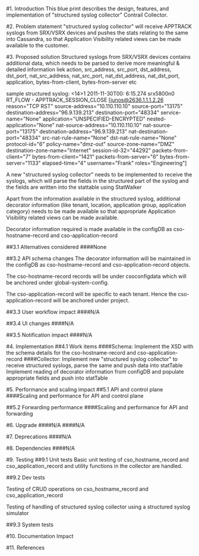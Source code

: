 
#1. Introduction
This blue print describes the design, features, and implementation of "structured syslog collector" Contrail Collector.

#2. Problem statement
"structured syslog collector" will receive APPTRACK syslogs from SRX/VSRX devices and pushes the stats relating to the same into Cassandra, so that Application Visibility related views can be made available to the customer.

#3. Proposed solution
 Structured syslogs from SRX/VSRX devices contains additional data, which needs to be parsed to derive more meaningful & detailed information liek action, src_address, src_port, dst_address, dst_port, nat_src_address, nat_src_port, nat_dst_address, nat_dst_port, application, bytes-from-client, bytes-from-server etc

 sample structured syslog: <14>1 2011-11-30T00: 6:15.274 srx5800n0 RT_FLOW - APPTRACK_SESSION_CLOSE [junos@2636.1.1.1.2.26 reason="TCP RST" source-address="10.110.110.10" source-port="13175" destination-address="96.9.139.213" destination-port="48334" service-name="None" application="UNSPECIFIED-ENCRYPTED" nested-application="None" nat-source-address="10.110.110.10" nat-source-port="13175" destination-address="96.9.139.213" nat-destination-port="48334" src-nat-rule-name="None" dst-nat-rule-name="None" protocol-id="6" policy-name="dmz-out" source-zone-name="DMZ" destination-zone-name="Internet" session-id-32="44292" packets-from-client="7" bytes-from-client="1421" packets-from-server="6" bytes-from-server="1133" elapsed-time="4" username="Frank" roles="Engineering"]

 A new "structured syslog collector" needs to be implemented to receive the syslogs, which will parse the fields in the structured part of the syslog and the fields are written into the stattable using StatWalker

 Apart from the information available in the structured syslog, additional decorator information (like tenant, location, application group, application category) needs to be made available so that appropriate Application Visibility related views can be made available.

 Decorator information required is made available in the configDB as cso-hostname-record and cso-application-record

##3.1 Alternatives considered
####None

##3.2 API schema changes
The decorator information will be maintained in the configDB as cso-hostname-record and cso-application-record objects.

The cso-hostname-record records will be under csoconfigdata which will be anchored under global-system-config.

The cso-application-record will be specific to each tenant. Hence the cso-application-record will be anchored under project.

##3.3 User workflow impact
####N/A

##3.4 UI changes
####N/A

##3.5 Notification impact
####N/A


#4. Implementation
##4.1 Work items
####Schema:
Implement the XSD with the schema details for the cso-hostname-record and cso-application-record
####Collector:
Implement new "structured syslog collector" to receive structured syslogs, parse the same and push data into statTable
Implement reading of decorator information from configDB and populate appropriate fields and push into statTable

#5. Performance and scaling impact
##5.1 API and control plane
####Scaling and performance for API and control plane

##5.2 Forwarding performance
####Scaling and performance for API and forwarding

#6. Upgrade
####N/A
####N/A

#7. Deprecations
####N/A

#8. Dependencies
####N/A

#9. Testing
##9.1 Unit tests
Basic unit testing of cso_hostname_record and cso_application_record and utility functions in the collector are handled.

##9.2 Dev tests

Testing of CRUD operations on cso_hostname_record and cso_application_record

Testing of handling of structured syslog collector using a structured syslog simulator

##9.3 System tests


#10. Documentation Impact

#11. References

